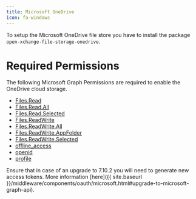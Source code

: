 ```yaml
---
title: Microsoft OneDrive
icon: fa-windows
---
```


To setup the Microsoft OneDrive file store you have to install the package `open-xchange-file-storage-onedrive`.

# Required Permissions

The following Microsoft Graph Permissions are required to enable the OneDrive cloud storage.

 * [Files.Read](https://docs.microsoft.com/en-us/graph/permissions-reference#delegated-permissions-9)
 * [Files.Read.All](https://docs.microsoft.com/en-us/graph/permissions-reference#delegated-permissions-9)
 * [Files.Read.Selected](https://docs.microsoft.com/en-us/graph/permissions-reference#delegated-permissions-9)
 * [Files.ReadWrite](https://docs.microsoft.com/en-us/graph/permissions-reference#delegated-permissions-9)
 * [Files.ReadWrite.All](https://docs.microsoft.com/en-us/graph/permissions-reference#delegated-permissions-9)
 * [Files.ReadWrite.AppFolder](https://docs.microsoft.com/en-us/graph/permissions-reference#delegated-permissions-9)
 * [Files.ReadWrite.Selected](https://docs.microsoft.com/en-us/graph/permissions-reference#delegated-permissions-9)
 * [offline_access](https://docs.microsoft.com/en-us/graph/permissions-reference#openid-permissions)
 * [openid](https://docs.microsoft.com/en-us/graph/permissions-reference#openid-permissions)
 * [profile](https://docs.microsoft.com/en-us/graph/permissions-reference#openid-permissions)
 
 Ensure that in case of an upgrade to 7.10.2 you will need to generate new access tokens. More information [here]({{ site.baseurl }}/middleware/components/oauth/microsoft.html#upgrade-to-microsoft-graph-api).